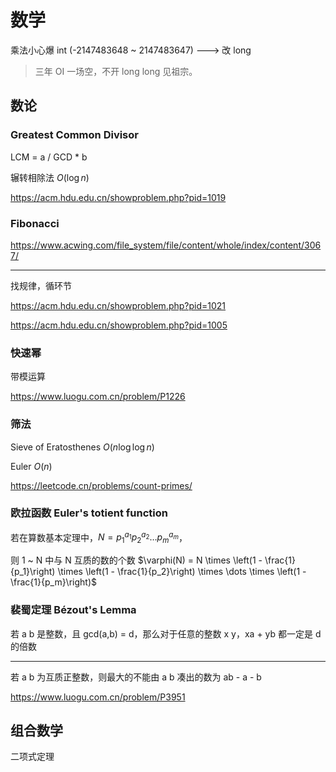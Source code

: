 # 数学

乘法小心爆 int (-2147483648 ~ 2147483647) ---> 改 long

> 三年 OI 一场空，不开 long long 见祖宗。

## 数论

### Greatest Common Divisor

LCM = a / GCD \* b

辗转相除法 $O(\log n)$

https://acm.hdu.edu.cn/showproblem.php?pid=1019

### Fibonacci

https://www.acwing.com/file_system/file/content/whole/index/content/3067/

---

找规律，循环节

https://acm.hdu.edu.cn/showproblem.php?pid=1021

https://acm.hdu.edu.cn/showproblem.php?pid=1005

### 快速幂

带模运算

https://www.luogu.com.cn/problem/P1226

### 筛法

Sieve of Eratosthenes $O(n \log \log n)$

Euler $O(n)$

https://leetcode.cn/problems/count-primes/

### 欧拉函数 Euler's totient function

若在算数基本定理中，$N = p_1^{a_1} p_2^{a_2} \dots p_m^{a_m}$，

则 1 ~ N 中与 N 互质的数的个数 $\varphi(N) = N \times \left(1 - \frac{1}{p_1}\right) \times \left(1 - \frac{1}{p_2}\right) \times \dots \times \left(1 - \frac{1}{p_m}\right)$

### 裴蜀定理 Bézout's Lemma

若 a b 是整数，且 gcd(a,b) = d，那么对于任意的整数 x y，xa + yb 都一定是 d 的倍数

---

若 a b 为互质正整数，则最大的不能由 a b 凑出的数为 ab - a - b

https://www.luogu.com.cn/problem/P3951

## 组合数学

二项式定理
